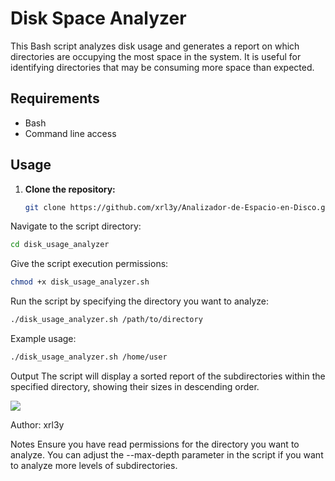 # Disk Space Analyzer

This Bash script analyzes disk usage and generates a report on which directories are occupying the most space in the system. It is useful for identifying directories that may be consuming more space than expected.

## Requirements

- Bash
- Command line access

## Usage

1. **Clone the repository:**

   ```bash
   git clone https://github.com/xrl3y/Analizador-de-Espacio-en-Disco.git
   ```
Navigate to the script directory:

```bash
cd disk_usage_analyzer
```
Give the script execution permissions:

```bash
chmod +x disk_usage_analyzer.sh
```
Run the script by specifying the directory you want to analyze:

```bash
./disk_usage_analyzer.sh /path/to/directory
```
Example usage:

```bash
./disk_usage_analyzer.sh /home/user
```
Output
The script will display a sorted report of the subdirectories within the specified directory, showing their sizes in descending order.

<img src="https://user-images.githubusercontent.com/73097560/115834477-dbab4500-a447-11eb-908a-139a6edaec5c.gif">


Author: xrl3y

Notes
Ensure you have read permissions for the directory you want to analyze.
You can adjust the --max-depth parameter in the script if you want to analyze more levels of subdirectories.
